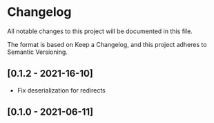 # Changelog

All notable changes to this project will be documented in this file.

The format is based on Keep a Changelog, and this project adheres to Semantic Versioning.

## [0.1.2 - 2021-16-10]

* Fix deserialization for redirects

## [0.1.0 - 2021-06-11]